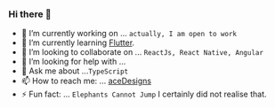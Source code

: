 ### Hi there 👋


- 🔭 I’m currently working on ... `actually, I am open to work`
- 🌱 I’m currently learning [Flutter](https://flutter.dev/).
- 👯 I’m looking to collaborate on ... `ReactJs, React Native, Angular`
- 🤔 I’m looking for help with ...
- 💬 Ask me about ...`TypeScript`
- 📫 How to reach me: ... [aceDesigns](http://acedesigns.co.za/)
- ⚡ Fun fact: ... `Elephants Cannot Jump` I certainly did not realise that.

